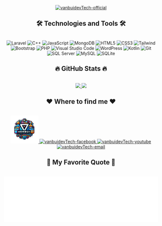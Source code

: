<!-- Logo Section -->
<div align="center">
  <a href="#" target="_blank">
    <img src="svg/vanbuidevTech.svgg" width="1200" alt="vanbuidevTech-official" />
  </a>
</div>

<!-- Technologies and Tools Section -->
<h2 align="center">🛠 Technologies and Tools 🛠</h2>
<br>
<div align="center">
  <!-- Icons for Technologies -->
  <img src="https://img.shields.io/badge/Laravel-282C34?logo=laravel&logoColor=F05032" alt="Laravel" title="Laravel" height="25" />
  <img src="https://img.shields.io/badge/Cplusplus-282C34?logo=cplusplus&logoColor=3178C6" alt="C++" title="C++" height="25" />
  <img src="https://img.shields.io/badge/JavaScript-282C34?logo=javascript&logoColor=F7DF1E" alt="JavaScript" title="JavaScript" height="25" />
  <img src="https://img.shields.io/badge/MongoDB-282C34?logo=mongodb&logoColor=47A248" alt="MongoDB" title="MongoDB" height="25" />
  <img src="https://img.shields.io/badge/HTML5-282C34?logo=html5&logoColor=E34F26" alt="HTML5" title="HTML5" height="25" />
  <img src="https://img.shields.io/badge/CSS3-282C34?logo=css3&logoColor=1572B6" alt="CSS3" title="CSS3" height="25" />
  <img src="https://img.shields.io/badge/TailwindCSS-282C34?logo=tailwindcss&logoColor=38B2AC" alt="Tailwind" title="Tailwind" height="25" />
  <img src="https://img.shields.io/badge/Bootstrap-282C34?logo=bootstrap&logoColor=7952B3" alt="Bootstrap" title="Bootstrap" height="25" />
  <img src="https://img.shields.io/badge/PHP-282C34?logo=php&logoColor=777BB4" alt="PHP" title="PHP" height="25" />
  <img src="https://img.shields.io/badge/VS%20Code-282C34?logo=visual-studio-code&logoColor=007ACC" alt="Visual Studio Code" title="Visual Studio Code" height="25" />
  <img src="https://img.shields.io/badge/WordPress-282C34?logo=wordpress&logoColor=21759B" alt="WordPress" title="WordPress" height="25" />
  <img src="https://img.shields.io/badge/Kotlin-282C34?logo=kotlin&logoColor=7F52FF" alt="Kotlin" title="Kotlin" height="25" />
  <img src="https://img.shields.io/badge/git-282C34?logo=git&logoColor=F05032" alt="Git" title="Git" height="25" />
  <img src="https://img.shields.io/badge/MicrosoftSQLServer-282C34?logo=microsoftsqlserver&logoColor=CC2927" alt="SQL Server" title="SQL Server" height="25" />
  <img src="https://img.shields.io/badge/MySQL-282C34?logo=mysql&logoColor=F29111" alt="MySQL" title="MySQL" height="25" />
  <img src="https://img.shields.io/badge/SQLite-282C34?logo=sqlite&logoColor=003B57" alt="SQLite" title="SQLite" height="25" />
</div>

<!-- GitHub Stats Section -->
<h2 align="center">🔥 GitHub Stats 🔥</h2>
<br>
<div align="center">
  <a href="#" title="vanbuidevTech">
    <img width="315" src="https://github-readme-stats.vercel.app/api/top-langs/?username=bbqqvv&hide=c%23,powershell,Mathematica,Ruby,Objective-C,Objective-C%2b%2b,Cuda&title_color=61dafb&text_color=ffffff&icon_color=61dafb&bg_color=20232a&langs_count=8&layout=compact&border_color=61dafb&hide_border=true" />
  </a>
  <a href="#" title="vanbuidevTech">
    <img width="434" src="https://github-readme-stats.vercel.app/api?username=bbqqvv&show_icons=true&theme=react&border_color=61dafb&hide_border=true" />
  </a>
</div>

<!-- Social Media Links Section -->
<h2 align="center">♥️ Where to find me ♥️</h2>
<br>
<div align="center">
  <a href="https://vanbuidevTech.com" target="blank">
    <img width="90" height="90" src="images/logoV.png" alt="vanbuidevTech-blog" />
  </a>
  <a href="https://www.facebook.com/profile.php?id=100026335065644" target="blank">
    <img src="https://img.icons8.com/bubbles/100/000000/facebook-new.png" alt="vanbuidevTech-facebook" />
  </a>
  <a href="https://www.youtube.com/channel/UC_ORRb0KfY4b3jVAkkJVy5w" target="blank">
    <img src="https://img.icons8.com/bubbles/100/000000/youtube-squared.png" alt="vanbuidevTech-youtube" />
  </a>
  <a href="mailto:vanbui0966467356@gmail.com" target="top">
    <img src="https://img.icons8.com/bubbles/100/000000/apple-mail.png" alt="vanbuidevTech-email" />
  </a>
</div>

<!-- Quote Section -->
<h2 align="center">📑 My Favorite Quote 📑</h2>
<br>
<div align="center">
  <a href="#" target="_blank">
    <img src="svg/vanbuidevTech-quotes.svg" width="846" height="150" alt="vanbuidevTech-quote" />
  </a>
</div>

